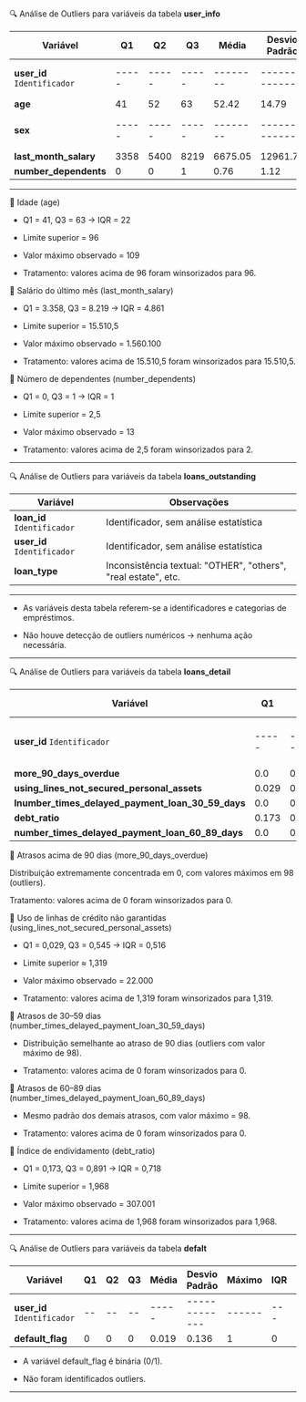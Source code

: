🔍 Análise de Outliers para variáveis da tabela **user_info**

| Variável                                                | Q1    | Q2    | Q3    | Média    | Desvio Padrão | Máximo    | IQR  | Limite inferior| Limite superior |
| ------------------------------------------------------- | ----- | ----- | ----- | -------- | ------------- | --------- |----- | -------------- | --------------- |
| **user_id**     `Identificador`                         | ----- | ----- | ----- | -------- | ------------- | --------- |----- | -------------- | --------------- |
| **age**                                                 | 41    | 52    | 63    | 52.42    | 14.79         | 109       | 22   | 8              | 96              |
| **sex**                                                 | ----- | ----- | ----- | -------- | ------------- | --------- |----- | -------------- | --------------- |
| **last_month_salary**                                   |  3358 | 5400  | 8219  | 6675.05  | 12961.78      | 1560100   | 4861 | -3933.5        | 15510.5         |
| **number_dependents**                                   | 0     | 0     | 1     | 0.76     | 1.12          | 13        | 1    | -1.5           | 2.5             |

---

📌 Idade (age)

- Q1 = 41, Q3 = 63 → IQR = 22

- Limite superior = 96

- Valor máximo observado = 109

- Tratamento: valores acima de 96 foram winsorizados para 96.

📌 Salário do último mês (last_month_salary)

- Q1 = 3.358, Q3 = 8.219 → IQR = 4.861

- Limite superior = 15.510,5

- Valor máximo observado = 1.560.100

- Tratamento: valores acima de 15.510,5 foram winsorizados para 15.510,5.

📌 Número de dependentes (number_dependents)

- Q1 = 0, Q3 = 1 → IQR = 1

- Limite superior = 2,5

- Valor máximo observado = 13

- Tratamento: valores acima de 2,5 foram winsorizados para 2.

---

🔍 Análise de Outliers para variáveis da tabela **loans_outstanding**

| Variável    | Observações                                                                     |
| ---------------------------- | -------------------------------------------------------------- |
| **loan_id**  `Identificador` | Identificador, sem análise estatística                         |
| **user_id**  `Identificador` | Identificador, sem análise estatística                         |
| **loan_type**                | Inconsistência textual: "OTHER", "others", "real estate", etc. |

---

- As variáveis desta tabela referem-se a identificadores e categorias de empréstimos.

- Não houve detecção de outliers numéricos → nenhuma ação necessária.

---

🔍 Análise de Outliers para variáveis da tabela **loans_detail**

| Variável                                                | Q1    | Q2    | Q3    | Média  | Desvio Padrão | Máximo  | IQR   | Limite Inferior | Limite Superior |
| ------------------------------------------------------- | ----- | ----- | ----- | -------| ------------- | --------|  ---- | ----------------|  -------------- |
| **user_id** `Identificador`                             | ----- | ----- | ----- | -------| ------------- | --------|  ---- | ----------------|  -------------- |
| **more_90_days_overdue**                                |  0.0  | 0.0   | 0.0   | 0.261  | 4.12          | 98.0    | 0.0   | 0.0             | 0.0             |
| **using_lines_not_secured_personal_assets**             | 0.029 | 0.151 | 0.545 | 5.807  | 223.41        | 22000.0 | 0.516 | -0.745          | 1.319           |
| **lnumber_times_delayed_payment_loan_30_59_days**       |  0.0  | 0.0   | 0.0   | 0.419  | 4.144         | 98.0    | 0.0   | 0.0             | 0.0             |
| **debt_ratio**                                          | 0.173 | 0.361 | 0.891 | 351.58 | 2011.63       | 307001  | 0.718 | -0.905          | 1.968           |
| **number_times_delayed_payment_loan_60_89_days**        |  0.0  | 0.0   | 0.0   | 0.238  | 4.106         | 98.0    | 0.0   | 0.0             | 0.0             |

📌 Atrasos acima de 90 dias (more_90_days_overdue)

Distribuição extremamente concentrada em 0, com valores máximos em 98 (outliers).

Tratamento: valores acima de 0 foram winsorizados para 0.

📌 Uso de linhas de crédito não garantidas (using_lines_not_secured_personal_assets)

- Q1 = 0,029, Q3 = 0,545 → IQR = 0,516

- Limite superior ≈ 1,319

- Valor máximo observado = 22.000

- Tratamento: valores acima de 1,319 foram winsorizados para 1,319.

📌 Atrasos de 30–59 dias (number_times_delayed_payment_loan_30_59_days)

- Distribuição semelhante ao atraso de 90 dias (outliers com valor máximo de 98).

- Tratamento: valores acima de 0 foram winsorizados para 0.

📌 Atrasos de 60–89 dias (number_times_delayed_payment_loan_60_89_days)

- Mesmo padrão dos demais atrasos, com valor máximo = 98.

- Tratamento: valores acima de 0 foram winsorizados para 0.

📌 Índice de endividamento (debt_ratio)

- Q1 = 0,173, Q3 = 0,891 → IQR = 0,718

- Limite superior = 1,968

- Valor máximo observado = 307.001

- Tratamento: valores acima de 1,968 foram winsorizados para 1,968.

---

🔍 Análise de Outliers para variáveis da tabela **defalt**

| Variável                    | Q1 | Q2 | Q3 | Média | Desvio Padrão | Máximo | IQR | Limite Inferior | Limite Superior |
| --------------------------- | -- | -- | -- | ----- | ------------- | ------ | --- | --------------- | --------------- |
| **user_id** `Identificador` | -- | -- | -- | ----- | ------------- | ------ | --- | --------------- | --------------- |
| **default_flag**            | 0  | 0  | 0  | 0.019 | 0.136         | 1      | 0   | 0               | 0               |

- A variável default_flag é binária (0/1).

- Não foram identificados outliers.

---